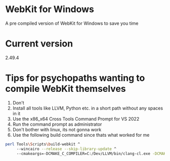 # WebKit for Windows
A pre compiled version of WebKit for Windows to save you time
# Current version
2.49.4
# Tips for psychopaths wanting to compile WebKit themselves
1. Don't
2. Install all tools like LLVM, Python etc. in a short path without any spaces in it
3. Use the x86_x64 Cross Tools Command Prompt for VS 2022
4. Run the command prompt as administrator
5. Don't bother with linux, its not gonna work
6. Use the following build command since thats what worked for me
```bash
perl Tools\Scripts\build-webkit ^
     --wincairo --release --skip-library-update ^
     --cmakeargs=-DCMAKE_C_COMPILER=C:/Dev/LLVM/bin/clang-cl.exe -DCMAKE_CXX_COMPILER=C:/Dev/LLVM/bin/clang-cl.exe -DCLANG_BUILTINS_LIBRARY=C:/WebKit/clang_rt.builtins-x86_64.lib
```
